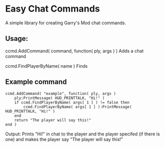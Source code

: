 Easy Chat Commands
============

A simple library for creating Garry's Mod chat commands.

Usage:
-----------

ccmd.AddCommand( command, function( ply, args ) )
Adds a chat command

ccmd.FindPlayerByName( name )
Finds 

Example command
-----------
	ccmd.AddCommand( "example", function( ply, args )
		ply:PrintMessage( HUD_PRINTTALK, "Hi!" )
		if ccmd.FindPlayerByName( args[ 1 ] ) != false then
			ccmd.FindPlayerByName( args[ 1 ] ):PrintMessage( HUD_PRINTTALK, "Hi!" )
		end
		return "The player will say this!"
	end )
	
Output: Prints "Hi!" in chat to the player and the player specifed (if there is one) and makes the player say "The player will say this!"